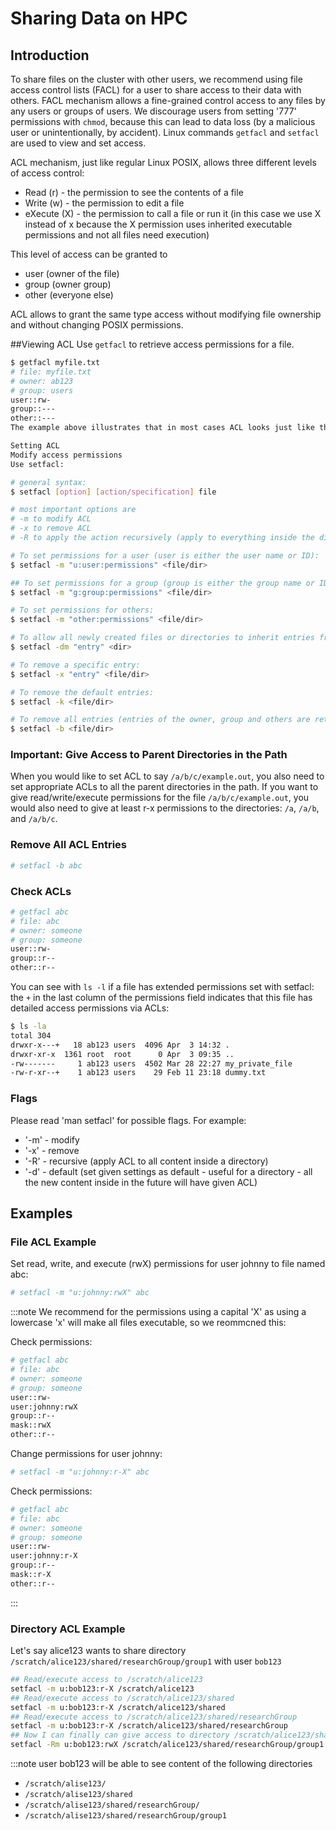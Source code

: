 # Sharing Data on HPC

## Introduction
To share files on the cluster with other users, we recommend using file access control lists (FACL) for a user to share access to their data with others.  FACL mechanism allows a fine-grained control access to any files by any users or groups of users. We discourage users from setting '777' permissions with `chmod`, because this can lead to data loss (by a malicious user or unintentionally, by accident). Linux commands `getfacl` and `setfacl` are used to view and set access. 

ACL mechanism, just like regular Linux POSIX, allows three different levels of access control:

-   Read (r) - the permission to see the contents of a file
-   Write (w) - the permission to edit a file
-   eXecute (X) - the permission to call a file or run it (in this case we use X instead of x because the X permission uses inherited executable permissions and not all files need execution)

This level of access can be granted to 

-   user (owner of the file)
-   group (owner group)
-   other (everyone else)

ACL allows to grant the same type access without modifying file ownership and without changing POSIX permissions. 

##Viewing ACL
Use `getfacl` to retrieve access permissions for a file. 
```sh
$ getfacl myfile.txt
# file: myfile.txt
# owner: ab123
# group: users
user::rw-
group::---
other::---
The example above illustrates that in most cases ACL looks just like the chmod-based permissions: owner of the file has read and write permission, members of the group and everyone else have no permissions at all.

Setting ACL
Modify access permissions
Use setfacl:

# general syntax:
$ setfacl [option] [action/specification] file

# most important options are
# -m to modify ACL
# -x to remove ACL
# -R to apply the action recursively (apply to everything inside the directory)

# To set permissions for a user (user is either the user name or ID):
$ setfacl -m "u:user:permissions" <file/dir>

## To set permissions for a group (group is either the group name or ID):
$ setfacl -m "g:group:permissions" <file/dir>

# To set permissions for others:
$ setfacl -m "other:permissions" <file/dir>

# To allow all newly created files or directories to inherit entries from the parent directory (this will not affect files which will be copied into the directory afterwards):
$ setfacl -dm "entry" <dir>

# To remove a specific entry:
$ setfacl -x "entry" <file/dir>

# To remove the default entries:
$ setfacl -k <file/dir>

# To remove all entries (entries of the owner, group and others are retained):
$ setfacl -b <file/dir>
```

### Important: Give Access to Parent Directories in the Path
When you would like to set ACL to say `/a/b/c/example.out`,  you also need to set appropriate ACLs to all the parent directories in the path. If you want to give read/write/execute permissions for the file `/a/b/c/example.out`, you would also need to give at least r-x permissions to the directories: `/a`,  `/a/b`, and `/a/b/c`.

### Remove All ACL Entries
```sh
# setfacl -b abc
```

### Check ACLs
```sh
# getfacl abc
# file: abc
# owner: someone
# group: someone
user::rw-
group::r--
other::r--
```

You can see with `ls -l` if a file has extended permissions set with setfacl: the `+` in the last column of the permissions field indicates that this file has detailed access permissions via ACLs:
```sh
$ ls -la
total 304
drwxr-x---+   18 ab123 users  4096 Apr  3 14:32 .
drwxr-xr-x  1361 root  root      0 Apr  3 09:35 ..
-rw-------     1 ab123 users  4502 Mar 28 22:27 my_private_file
-rw-r-xr--+    1 ab123 users    29 Feb 11 23:18 dummy.txt
```

### Flags
Please read 'man setfacl' for possible flags. For example:

-   '-m' - modify
-   '-x' - remove
-   '-R' - recursive (apply ACL to all content inside a directory)
-   '-d' - default (set given settings as default - useful for a directory - all the new content inside in the future will have given ACL)

## Examples
### File ACL Example
Set read, write, and execute (rwX) permissions for user johnny to file named abc:
```sh
# setfacl -m "u:johnny:rwX" abc
```

:::note
We recommend for the permissions using a capital 'X' as using a lowercase 'x' will make all files executable, so we reommcned this:

Check permissions:
```sh
# getfacl abc
# file: abc
# owner: someone
# group: someone
user::rw-
user:johnny:rwX
group::r--
mask::rwX
other::r--
```

Change permissions for user johnny:
```sh
# setfacl -m "u:johnny:r-X" abc
```

Check permissions:
```sh
# getfacl abc
# file: abc
# owner: someone
# group: someone
user::rw-
user:johnny:r-X
group::r--
mask::r-X
other::r--
```
:::

### Directory ACL Example
Let's say alice123 wants to share directory `/scratch/alice123/shared/researchGroup/group1` with user `bob123`
```sh
## Read/execute access to /scratch/alice123
setfacl -m u:bob123:r-X /scratch/alice123
## Read/execute access to /scratch/alice123/shared
setfacl -m u:bob123:r-X /scratch/alice123/shared
## Read/execute access to /scratch/alice123/shared/researchGroup
setfacl -m u:bob123:r-X /scratch/alice123/shared/researchGroup
## Now I can finally can give access to directory /scratch/alice123/shared/researchGroup/group1
setfacl -Rm u:bob123:rwX /scratch/alice123/shared/researchGroup/group1
```
:::note
user bob123 will be able to see content of the following directories

-   `/scratch/alise123/`
-   `/scratch/alise123/shared`
-   `/scratch/alise123/shared/researchGroup/`
-   `/scratch/alise123/shared/researchGroup/group1`
